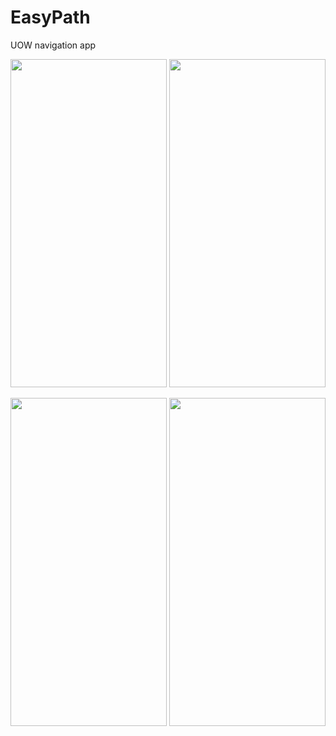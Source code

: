 # EasyPath
UOW navigation app 
<p float="left" align="center">
  
  <img src="https://user-images.githubusercontent.com/115124949/226169628-3896edbe-f8eb-437f-950f-78b78477c9f0.PNG" width="250" height="525">
  <img src="https://user-images.githubusercontent.com/115124949/226169633-2f729873-5ed1-462b-a586-a163c4bf627e.PNG" width="250" height="525">
</p>
<p float="left" align="center">
  <img src="https://user-images.githubusercontent.com/115124949/226169634-6df79968-d667-4196-9355-811600552dbe.PNG" width="250" height="525">
  <img src="https://user-images.githubusercontent.com/115124949/226169635-966665b8-f4f7-4e42-bc93-fa52fe510bf3.PNG" width="250" height="525">
</p>
